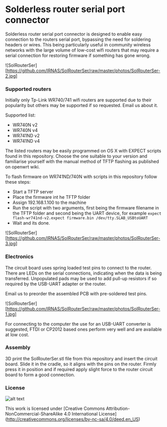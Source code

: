 Solderless router serial port connector
============
Solderless router serial port connector is designed to enable easy connection to the routers serial port, bypassing the need for soldering headers or wires. This being particularly useful in community wireless networks with the large volume of low-cost wifi routers that may require a serial connection for restoring firmware if something has gone wrong.

![SolRouterSer][https://github.com/IRNAS/SolRouterSer/raw/master/photos/SolRouterSer-2.jpg]
 


### Supported routers
Initially only Tp-Link WR740/741 wifi routers are supported due to their popularity but others may be supported if so requested. Email us about it.

Supported list:
 * WR740N v2
 * WR740N v4
 * WR741ND v2
 * WR741ND v4
 
The listed routers may be easily programmed on OS X with EXPECT scripts found in this repository. Choose the one suitable to your version and familiarise yourself with the manual method of TFTP flashing as published on openwrt wiki.

To flash firmware on WR741ND/740N with scripts in this repository follow these steps:
 * Start a TFTP server
 * Place the firmware int he TFTP folder
 * Assign 192.168.1.100 to the machine
 * Run the script with two arguments, first being the firmware filename in the TFTP folder and second being the UART device, for example `expect flash-wr741nd-v2.expect firmware.bin /dev/tty.SLAB_USBtoUART`
 * Wait and its done.
 
 ![SolRouterSer][https://github.com/IRNAS/SolRouterSer/raw/master/photos/SolRouterSer-3.jpg]
 
### Electronics
The circuit board uses spring loaded test pins to connect to the router. There are LEDs on the serial connections, indicating when the data is being transferred. Unpopulated pads may be used to add pull-up resistors if so required by the USB-UART adapter or the router. 

Email us to preorder the assembled PCB with pre-soldered test pins. 

![SolRouterSer][https://github.com/IRNAS/SolRouterSer/raw/master/photos/SolRouterSer-1.jpg]

For connecting to the computer the use for an USB-UART converter is suggested, FTDI or CP2012 based ones perform very well and are available at low cost.

### Assembly
3D print the SolRouterSer.stl file from this repository and insert the circuit board. Slide it in the cradle, so it aligns with the pins on the router. Firmly press it in position and if required apply slight force to the router circuit board to form a good connection.

### License
![alt text](http://i.creativecommons.org/l/by-nc-sa/4.0/88x31.png "CC-NC-SA")

This work is licensed under [Creative Commons Attribution-NonCommercial-ShareAlike 4.0 International License] (http://creativecommons.org/licenses/by-nc-sa/4.0/deed.en_US)